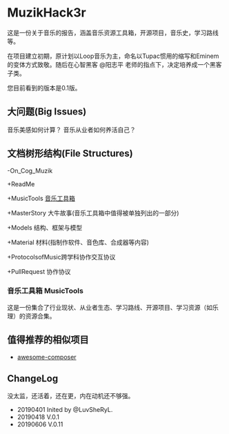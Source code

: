 # MuzikHack3r

这是一份关于音乐的报告，涵盖音乐资源工具箱，开源项目，音乐史，学习路线等。

在项目建立初期，原计划以Loop音乐为主，命名以Tupac惯用的缩写和Eminem的变体方式致敬。随后在心智黑客 @阳志平 老师的指点下，决定培养成一个黑客子类。

您目前看到的版本是0.1版。

## 大问题(Big Issues)

音乐美感如何计算？
音乐从业者如何养活自己？

## 文档树形结构(File Structures)

-On_Cog_Muzik

  +ReadMe

  +MusicTools [音乐工具箱](https://github.com/LuvSheRyL/MuzikHack3r/blob/master/MusicTools.md)
  
  +MasterStory 大牛故事(音乐工具箱中值得被单独列出的一部分)
  
  +Models 结构、框架与模型
  
  +Material 材料(指制作软件、音色库、合成器等内容)
  
  +ProtocolsofMusic跨学科协作交互协议
  
  +PullRequest 协作协议
  
### 音乐工具箱 MusicTools 

这是一份集合了行业现状、从业者生态、学习路线、开源项目、学习资源（如乐理）的资源合集。

## 值得推荐的相似项目

- [awesome-composer](https://github.com/jakoch/awesome-composer)

## ChangeLog

没太监，还活着，还在更，内在动机还不够强。

- 20190401 Inited by @LuvSheRyL.
- 20190418 V.0.1
- 20190606 V.0.11
